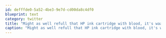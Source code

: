 ```yaml
---
id: defffde0-5a52-4be3-9e7d-cd00da8c4df0
blueprint: text
category: twitter
title: "Might as well refull that HP ink cartridge with blood, it's waaay cheaper:  http://bit.ly/5nAHAd"
caption: "Might as well refull that HP ink cartridge with blood, it's waaay cheaper:  http://bit.ly/5nAHAd"
---
```

